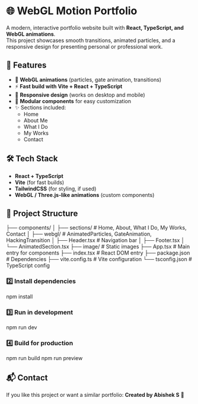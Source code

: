 
# 🌐 WebGL Motion Portfolio

A modern, interactive portfolio website built with **React, TypeScript, and WebGL animations**.  
This project showcases smooth transitions, animated particles, and a responsive design for presenting personal or professional work.

## 🚀 Features

- 🎨 **WebGL animations** (particles, gate animation, transitions)  
- ⚡ **Fast build with Vite + React + TypeScript**  
- 📱 **Responsive design** (works on desktop and mobile)  
- 🧩 **Modular components** for easy customization  
- ✨ Sections included:  
  - Home  
  - About Me  
  - What I Do  
  - My Works  
  - Contact  


## 🛠️ Tech Stack

- **React + TypeScript**  
- **Vite** (for fast builds)  
- **TailwindCSS** (for styling, if used)  
- **WebGL / Three.js-like animations** (custom components)  

## 📂 Project Structure

├── components/
│   ├── sections/        # Home, About, What I Do, My Works, Contact
│   ├── webgl/           # AnimatedParticles, GateAnimation, HackingTransition
│   ├── Header.tsx       # Navigation bar
│   ├── Footer.tsx
│   └── AnimatedSection.tsx
├── image/               # Static images
├── App.tsx              # Main entry for components
├── index.tsx            # React DOM entry
├── package.json         # Dependencies
├── vite.config.ts       # Vite configuration
└── tsconfig.json        # TypeScript config

### 2️⃣ Install dependencies

npm install

### 3️⃣ Run in development

npm run dev


### 4️⃣ Build for production

npm run build
npm run preview


## 📬 Contact

If you like this project or want a similar portfolio:
**Created by Abishek S** 🚀

